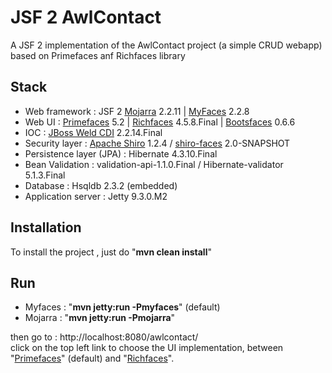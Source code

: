 JSF 2 AwlContact
===========================

A JSF 2 implementation of the AwlContact project (a simple CRUD webapp) based on Primefaces anf Richfaces library 

Stack
-----

- Web framework           : JSF 2 [Mojarra](https://javaserverfaces.java.net/) 2.2.11 | [MyFaces](https://myfaces.apache.org/) 2.2.8
- Web UI                  : [Primefaces](http://www.primefaces.org) 5.2 | [Richfaces](http://richfaces.jboss.org) 4.5.8.Final | [Bootsfaces](http://bootsfaces.net/) 0.6.6
- IOC                     : [JBoss Weld CDI](http://weld.cdi-spec.org/) 2.2.14.Final
- Security layer          : [Apache Shiro](http://shiro.apache.org/) 1.2.4 / [shiro-faces](http://deluan.github.io/shiro-faces/) 2.0-SNAPSHOT
- Persistence layer (JPA) : Hibernate 4.3.10.Final
- Bean Validation         : validation-api-1.1.0.Final / Hibernate-validator 5.1.3.Final
- Database                : Hsqldb 2.3.2 (embedded) 
- Application server      : Jetty 9.3.0.M2


Installation
------------

To install the project , just do "__mvn clean install__"

Run
---

- Myfaces : "__mvn jetty:run -Pmyfaces__" (default)
- Mojarra : "__mvn jetty:run -Pmojarra__"

then go to  : http://localhost:8080/awlcontact/  
click on the top left link to choose the UI implementation, between "[Primefaces](http://www.primefaces.org)" (default) and "[Richfaces](http://richfaces.jboss.org)". 
